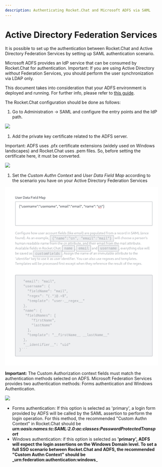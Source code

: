 ```yaml
---
description: Authenticating Rocket.Chat and Microsoft ADFS via SAML
---
```


# Active Directory Federation Services

It is possible to set up the authentication between Rocket.Chat and Active Directory Federation Services by setting up SAML authentication scenario.

Microsoft ADFS provides an IdP service that can be consumed by Rocket.Chat for authentication. Important: If you are using Active Directory _without_ Federation Services, you should perform the user synchronization via LDAP only.

This document takes into consideration that your ADFS environment is deployed and running. For further info, please refer to [this guide](https://docs.microsoft.com/en-us/previous-versions/dynamicscrm-2016/deployment-administrators-guide/gg188612\(v=crm.8\)).

The Rocket.Chat configuration should be done as follows:

1. Go to Administration -> SAML and configure the entry points and the IdP path.

![](../../../../.gitbook/assets/adfs\_1.png)

1. Add the private key certificate related to the ADFS server.

Important: ADFS uses .pfx certificate extensions (widely used on Windows landscapes) and Rocket.Chat uses .pem files. So, before setting the certificate here, it must be converted.

![](../../../../.gitbook/assets/adfs\_2.png)

1. Set the _Custom Authn Context_ and _User Data Field Map_ according to the scenario you have on your Active Directory Federation Services

![](<../../../../.gitbook/assets/image (248).png>)

**Important:** The Custom Authorization context fields must match the authentication methods selected on ADFS. Microsoft Federation Services provides two authentication methods: Forms authentication and Windows Authentication.

![](<../../../../.gitbook/assets/adfs\_1 (1).png>)

* Forms authentication: If this option is selected as 'primary', a login form provided by ADFS will be called by the SAML assertion to perform the login operation. For this method, the recommended "Custom Authn Context" in Rocket.Chat should be _**urn:oasis:names:tc:SAML:2.0:ac:classes:PasswordProtectedTransport**_
* Windows authentication: if this option is selected as **'primary', ADFS will expect the login assertions on the Windows Domain level. To set a full SSO scenario between Rocket.Chat and ADFS, the recommended "Custom Authn Context" should be \_urn:federation:authentication:windows**\_
